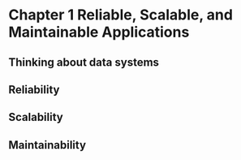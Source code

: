 # Chapter 1 Reliable, Scalable, and Maintainable Applications
## Thinking about data systems


## Reliability
## Scalability
## Maintainability
